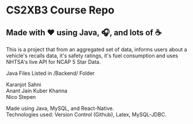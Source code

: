 # CS2XB3 Course Repo
## Made with :heart: using Java, :headphones:, and lots of :coffee: 

This is a project that from an aggregated set of data, informs users about a vehicle's recalls data, it's safety ratings, it's fuel consumption and uses NHTSA's live API for NCAP 5 Star Data.  

Java Files Listed in /Backend/ Folder

Karanjot Sahni  
Anant Jain
Kuber Khanna  
Nico Stepen

Made using Java, MySQL, and React-Native.  
Technologies used: Version Control (Github), Latex, MySQL-JDBC.

